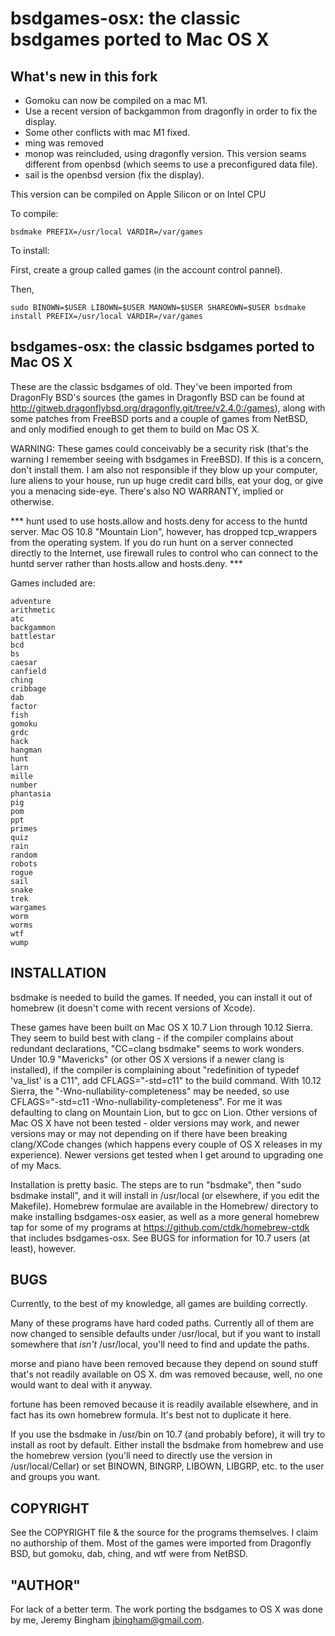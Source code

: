 bsdgames-osx: the classic bsdgames ported to Mac OS X
=====================================================

What's new in this fork
-----------------------

* Gomoku can now be compiled on a mac M1.
* Use a recent version of backgammon from dragonfly in order to
  fix the display.
* Some other conflicts with mac M1 fixed.
* ming was removed
* monop was reincluded, using dragonfly version. This version seams different from openbsd
  (which seems to use a preconfigured data file).
* sail is the openbsd version (fix the display).

This version can be compiled on Apple Silicon or on Intel CPU

To compile:

    bsdmake PREFIX=/usr/local VARDIR=/var/games

To install:

First, create a group called games (in the account control pannel).

Then,

    sudo BINOWN=$USER LIBOWN=$USER MANOWN=$USER SHAREOWN=$USER bsdmake install PREFIX=/usr/local VARDIR=/var/games


bsdgames-osx: the classic bsdgames ported to Mac OS X
-----------------------------------------------------

These are the classic bsdgames of old. They've been imported from DragonFly 
BSD's sources (the games in Dragonfly BSD can be found at 
http://gitweb.dragonflybsd.org/dragonfly.git/tree/v2.4.0:/games), along with 
some patches from FreeBSD ports and a couple of games from NetBSD, and only 
modified enough to get them to build on Mac OS X. 

WARNING: These games could conceivably be a security risk (that's the warning I
remember seeing with bsdgames in FreeBSD). If this is a concern, don't install
them. I am also not responsible if they blow up your computer, lure aliens to 
your house, run up huge credit card bills, eat your dog, or give you a menacing
side-eye. There's also NO WARRANTY, implied or otherwise.

*** hunt used to use hosts.allow and hosts.deny for access to the huntd server.
Mac OS 10.8 "Mountain Lion", however, has dropped tcp_wrappers from the
operating system. If you do run hunt on a server connected directly to the
Internet, use firewall rules to control who can connect to the huntd server
rather than hosts.allow and hosts.deny. ***

Games included are:

	adventure 
	arithmetic 
	atc 
	backgammon 
	battlestar 
	bcd 
	bs 
	caesar 
	canfield 
	ching
	cribbage 
	dab
	factor 
	fish 
	gomoku
	grdc 
	hack 
	hangman 
	hunt 
	larn 
	mille 
	number 
	phantasia 
	pig 
	pom 
	ppt 
	primes 
	quiz 
	rain 
	random 
	robots 
	rogue 
	sail 
	snake 
	trek 
	wargames 
	worm 
	worms 
	wtf
	wump

INSTALLATION
------------

bsdmake is needed to build the games. If needed, you can install it out of 
homebrew (it doesn't come with recent versions of Xcode).

These games have been built on Mac OS X 10.7 Lion through 10.12 Sierra. They 
seem to build best with clang - if the compiler complains about redundant 
declarations, "CC=clang bsdmake" seems to work wonders. Under 10.9 "Mavericks" 
(or other OS X versions if a newer clang is installed), if the compiler is 
complaining about "redefinition of typedef 'va_list' is a C11", add 
CFLAGS="-std=c11" to the build command. With 10.12 Sierra, the 
"-Wno-nullability-completeness" may be needed, so use CFLAGS="-std=c11 
-Wno-nullability-completeness". For me it was defaulting to clang on Mountain 
Lion, but to gcc on Lion. Other versions of Mac OS X have not been tested - 
older versions may work, and newer versions may or may not depending on if there
have been breaking clang/XCode changes (which happens every couple of OS X 
releases in my experience). Newer versions get tested when I get around to 
upgrading one of my Macs.

Installation is pretty basic. The steps are to run "bsdmake", then "sudo 
bsdmake install", and it will install in /usr/local (or elsewhere, if you edit 
the Makefile). Homebrew formulae are available in the Homebrew/ directory to
make installing bsdgames-osx easier, as well as a more general homebrew tap for
some of my programs at https://github.com/ctdk/homebrew-ctdk that includes
bsdgames-osx. See BUGS for information for 10.7 users (at least), however.

BUGS
----
Currently, to the best of my knowledge, all games are building correctly.

Many of these programs have hard coded paths. Currently all of them are now
changed to sensible defaults under /usr/local, but if you want to install 
somewhere that *isn't* /usr/local, you'll need to find and update the paths.

morse and piano have been removed because they depend on sound stuff that's not 
readily available on OS X. dm was removed because, well, no one would want to
deal with it anyway.

fortune has been removed because it is readily available elsewhere, and in fact
has its own homebrew formula. It's best not to duplicate it here.

If you use the bsdmake in /usr/bin on 10.7 (and probably before), it will try
to install as root by default. Either install the bsdmake from homebrew and use
the homebrew version (you'll need to directly use the version in 
/usr/local/Cellar) or set BINOWN, BINGRP, LIBOWN, LIBGRP, etc. to the user and
groups you want.

COPYRIGHT
---------
See the COPYRIGHT file & the source for the programs themselves. I claim no
authorship of them. Most of the games were imported from Dragonfly BSD, but
gomoku, dab, ching, and wtf were from NetBSD.

"AUTHOR"
--------
For lack of a better term. The work porting the bsdgames to OS X was done by me,
Jeremy Bingham <jbingham@gmail.com>.


